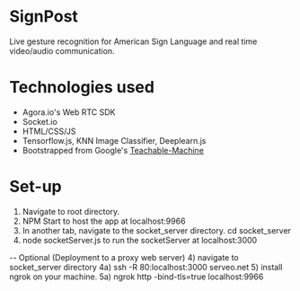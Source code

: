 # SignPost
Live gesture recognition for American Sign Language and real time video/audio communication. 

# Technologies used
- Agora.io's Web RTC SDK
- Socket.io
- HTML/CSS/JS
- Tensorflow.js, KNN Image Classifier, Deeplearn.js
- Bootstrapped from Google's [Teachable-Machine](https://github.com/googlecreativelab/teachable-machine)

# Set-up
1) Navigate to root directory. 
2) NPM Start to host the app at localhost:9966
3) In another tab, navigate to the socket_server directory. cd socket_server
3) node socketServer.js to run the socketServer at localhost:3000

-- Optional (Deployment to a proxy web server)
4) navigate to socket_server directory
4a) ssh -R 80:localhost:3000 serveo.net
5) install ngrok on your machine.
5a) ngrok http -bind-tls=true localhost:9966

